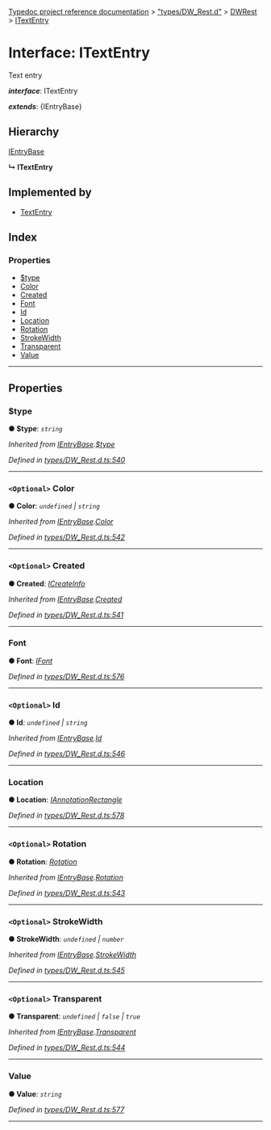 [Typedoc project reference documentation](../README.md) > ["types/DW_Rest.d"](../modules/_types_dw_rest_d_.md) > [DWRest](../modules/_types_dw_rest_d_.dwrest.md) > [ITextEntry](../interfaces/_types_dw_rest_d_.dwrest.itextentry.md)

# Interface: ITextEntry

Text entry

*__interface__*: ITextEntry

*__extends__*: {IEntryBase}

## Hierarchy

 [IEntryBase](_types_dw_rest_d_.dwrest.ientrybase.md)

**↳ ITextEntry**

## Implemented by

* [TextEntry](../classes/_annotations_.textentry.md)

## Index

### Properties

* [$type](_types_dw_rest_d_.dwrest.itextentry.md#_type)
* [Color](_types_dw_rest_d_.dwrest.itextentry.md#color)
* [Created](_types_dw_rest_d_.dwrest.itextentry.md#created)
* [Font](_types_dw_rest_d_.dwrest.itextentry.md#font)
* [Id](_types_dw_rest_d_.dwrest.itextentry.md#id)
* [Location](_types_dw_rest_d_.dwrest.itextentry.md#location)
* [Rotation](_types_dw_rest_d_.dwrest.itextentry.md#rotation)
* [StrokeWidth](_types_dw_rest_d_.dwrest.itextentry.md#strokewidth)
* [Transparent](_types_dw_rest_d_.dwrest.itextentry.md#transparent)
* [Value](_types_dw_rest_d_.dwrest.itextentry.md#value)

---

## Properties

<a id="_type"></a>

###  $type

**● $type**: *`string`*

*Inherited from [IEntryBase](_types_dw_rest_d_.dwrest.ientrybase.md).[$type](_types_dw_rest_d_.dwrest.ientrybase.md#_type)*

*Defined in [types/DW_Rest.d.ts:540](https://github.com/DocuWare/REST-Sample-TS/blob/master/src/types/DW_Rest.d.ts#L540)*

___
<a id="color"></a>

### `<Optional>` Color

**● Color**: *`undefined` \| `string`*

*Inherited from [IEntryBase](_types_dw_rest_d_.dwrest.ientrybase.md).[Color](_types_dw_rest_d_.dwrest.ientrybase.md#color)*

*Defined in [types/DW_Rest.d.ts:542](https://github.com/DocuWare/REST-Sample-TS/blob/master/src/types/DW_Rest.d.ts#L542)*

___
<a id="created"></a>

### `<Optional>` Created

**● Created**: *[ICreateInfo](_types_dw_rest_d_.dwrest.icreateinfo.md)*

*Inherited from [IEntryBase](_types_dw_rest_d_.dwrest.ientrybase.md).[Created](_types_dw_rest_d_.dwrest.ientrybase.md#created)*

*Defined in [types/DW_Rest.d.ts:541](https://github.com/DocuWare/REST-Sample-TS/blob/master/src/types/DW_Rest.d.ts#L541)*

___
<a id="font"></a>

###  Font

**● Font**: *[IFont](_types_dw_rest_d_.dwrest.ifont.md)*

*Defined in [types/DW_Rest.d.ts:576](https://github.com/DocuWare/REST-Sample-TS/blob/master/src/types/DW_Rest.d.ts#L576)*

___
<a id="id"></a>

### `<Optional>` Id

**● Id**: *`undefined` \| `string`*

*Inherited from [IEntryBase](_types_dw_rest_d_.dwrest.ientrybase.md).[Id](_types_dw_rest_d_.dwrest.ientrybase.md#id)*

*Defined in [types/DW_Rest.d.ts:546](https://github.com/DocuWare/REST-Sample-TS/blob/master/src/types/DW_Rest.d.ts#L546)*

___
<a id="location"></a>

###  Location

**● Location**: *[IAnnotationRectangle](_types_dw_rest_d_.dwrest.iannotationrectangle.md)*

*Defined in [types/DW_Rest.d.ts:578](https://github.com/DocuWare/REST-Sample-TS/blob/master/src/types/DW_Rest.d.ts#L578)*

___
<a id="rotation"></a>

### `<Optional>` Rotation

**● Rotation**: *[Rotation](../enums/_types_dw_rest_d_.dwrest.rotation.md)*

*Inherited from [IEntryBase](_types_dw_rest_d_.dwrest.ientrybase.md).[Rotation](_types_dw_rest_d_.dwrest.ientrybase.md#rotation)*

*Defined in [types/DW_Rest.d.ts:543](https://github.com/DocuWare/REST-Sample-TS/blob/master/src/types/DW_Rest.d.ts#L543)*

___
<a id="strokewidth"></a>

### `<Optional>` StrokeWidth

**● StrokeWidth**: *`undefined` \| `number`*

*Inherited from [IEntryBase](_types_dw_rest_d_.dwrest.ientrybase.md).[StrokeWidth](_types_dw_rest_d_.dwrest.ientrybase.md#strokewidth)*

*Defined in [types/DW_Rest.d.ts:545](https://github.com/DocuWare/REST-Sample-TS/blob/master/src/types/DW_Rest.d.ts#L545)*

___
<a id="transparent"></a>

### `<Optional>` Transparent

**● Transparent**: *`undefined` \| `false` \| `true`*

*Inherited from [IEntryBase](_types_dw_rest_d_.dwrest.ientrybase.md).[Transparent](_types_dw_rest_d_.dwrest.ientrybase.md#transparent)*

*Defined in [types/DW_Rest.d.ts:544](https://github.com/DocuWare/REST-Sample-TS/blob/master/src/types/DW_Rest.d.ts#L544)*

___
<a id="value"></a>

###  Value

**● Value**: *`string`*

*Defined in [types/DW_Rest.d.ts:577](https://github.com/DocuWare/REST-Sample-TS/blob/master/src/types/DW_Rest.d.ts#L577)*

___

